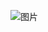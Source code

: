 ![图片](https://user-images.githubusercontent.com/38878365/184827849-2d4155d2-86b3-4ac6-bdfe-e39a06a6055e.png)
